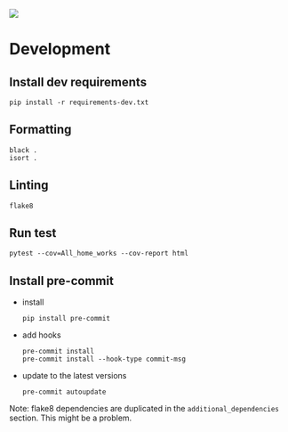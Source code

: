 ![](https://img.shields.io/badge/code%20style-black-000000.svg)

# Development

## Install dev requirements
```shell
pip install -r requirements-dev.txt
```

## Formatting
```shell
black .
isort .
```

## Linting
```shell
flake8
```

## Run test
```shell
pytest --cov=All_home_works --cov-report html
```

## Install pre-commit
- install
  ```shell
  pip install pre-commit
  ```
- add hooks
  ```shell
  pre-commit install
  pre-commit install --hook-type commit-msg
  ```
- update to the latest versions 
  ```shell
  pre-commit autoupdate
  ```

Note:
flake8 dependencies are duplicated in the `additional_dependencies` section.
This might be a problem.
